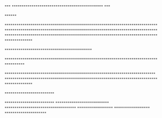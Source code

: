"""
""""""""""""""""""""""""""""""""""""""""""""""
"""

""""""

"""""""""""""""""""""""""""""""""""""""""""""""""""""""""""""""""""""""""""""""""""""""""""""""""""""""""""""""""""""""""""""""""""""""""""""""""""""""""""""""""""""""""""""""""""""""""""""""""""""""""""""""""""""""""""""""""""""""""""""""""""""

""""""""""""""""""""""""""""""""""""""""""""

"""""""""""""""""""""""""""""""""""""""""""""""""""""""""""""""""""""""""""""""""""""""

""""""""""""""""""""""""""""""""""""""""""""""""""""""""""""""""""""""""""""
"""""""""""""""""""""""""""""""""""""""""""""""""""""""""""""""""""""""""""""""""""""""""""

"""""""""""""""""""""""""

"""""""""""""""""""""""""
"""""""""""""""""""""""""""
""""""""""""""""""""""""""""""""""""
""""""""""""""""""
""""""""""""""""""
"""""""""""""""""""""